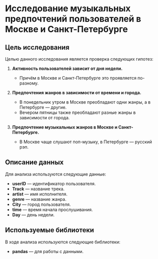 # Исследование музыкальных предпочтений пользователей в Москве и Санкт-Петербурге

## Цель исследования
Целью данного исследования является проверка следующих гипотез:

1. **Активность пользователей зависит от дня недели.** 
   - Причём в Москве и Санкт-Петербурге это проявляется по-разному.
   
2. **Предпочтения жанров в зависимости от времени и города.**
   - В понедельник утром в Москве преобладают одни жанры, а в Петербурге — другие.
   - Вечером пятницы также преобладают разные жанры в зависимости от города.

3. **Предпочтение музыкальных жанров в Москве и Санкт-Петербурге.**
   - В Москве чаще слушают поп-музыку, в Петербурге — русский рэп.

## Описание данных

Для анализа используются следующие данные:

- **userID** — идентификатор пользователя.
- **Track** — название трека.
- **artist** — имя исполнителя.
- **genre** — название жанра.
- **City** — город пользователя.
- **time** — время начала прослушивания.
- **Day** — день недели.

## Используемые библиотеки

В ходе анализа используются следующие библиотеки:
- **pandas** — для работы с данными.
